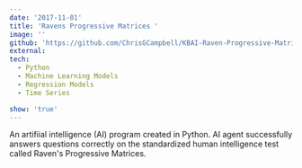 ```yaml
---
date: '2017-11-01'
title: 'Ravens Progressive Matrices '
image: ''
github: 'https://github.com/ChrisGCampbell/KBAI-Raven-Progressive-Matrices'
external:
tech:
  - Python
  - Machine Learning Models
  - Regression Models
  - Time Series

show: 'true'
---
```


An artifiial intelligence (AI) program created in Python. AI agent successfully answers questions correctly on the standardized human intelligence test called Raven's Progressive Matrices.
